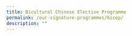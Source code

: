 ```yaml
---
title: Bicultural Chinese Elective Programme
permalink: /our-signature-programmes/bicep/
description: ""
---
```

